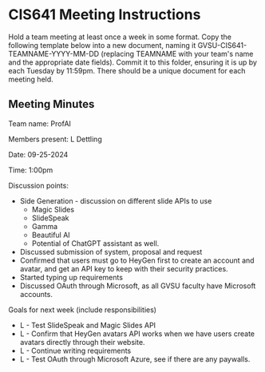 # CIS641 Meeting Instructions

Hold a team meeting at least once a week in some format.  Copy the following template below into a new document, naming it GVSU-CIS641-TEAMNAME-YYYY-MM-DD (replacing TEAMNAME with your team's name and the appropriate date fields).  Commit it to this folder, ensuring it is up by each Tuesday by 11:59pm.  There should be a unique document for each meeting held.

## Meeting Minutes 

Team name: ProfAI

Members present: L Dettling

Date: 09-25-2024

Time: 1:00pm

Discussion points: 

* Side Generation - discussion on different slide APIs to use
    - Magic Slides
    - SlideSpeak
    - Gamma
    - Beautiful AI
    - Potential of ChatGPT assistant as well. 
* Discussed submission of system, proposal and request
* Confirmed that users must go to HeyGen first to create an account and avatar, and get an API key to keep with their security practices. 
* Started typing up requirements
* Discussed OAuth through Microsoft, as all GVSU faculty have Microsoft accounts. 

Goals for next week (include responsibilities)

* L - Test SlideSpeak and Magic Slides API
* L - Confirm that HeyGen avatars API works when we have users create avatars directly through their website. 
* L - Continue writing requirements 
* L - Test OAuth through Microsoft Azure, see if there are any paywalls. 

